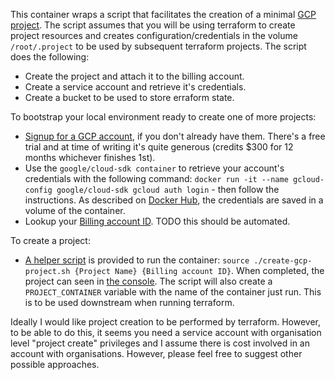 This container wraps a script that facilitates the creation of a minimal
[GCP project](https://cloud.google.com/storage/docs/projects). The script assumes that you will be
using terraform to create project resources and creates configuration/credentials in the volume
`/root/.project` to be used by subsequent terraform projects. The script does the following:

- Create the project and attach it to the billing account.
- Create a service account and retrieve it's credentials.
- Create a bucket to be used to store erraform state.

To bootstrap your local environment ready to create one of more projects:

- [Signup for a GCP account](https://cloud.google.com/gcp), if you don't already have them. There's
  a free trial and at time of writing it's quite generous (credits $300 for 12 months whichever
  finishes 1st).
- Use the `google/cloud-sdk container` to retrieve your account's credentials with the following
  command: `docker run -it --name gcloud-config google/cloud-sdk gcloud auth login` - then follow
  the instructions. As described on 
  [Docker Hub](https://hub.docker.com/r/google/cloud-sdk), the credentials are saved in a volume of
  the container.
- Lookup your [Billing account ID](https://console.cloud.google.com/billing). TODO this should be
  automated.

To create a project:

- [A helper script](https://github.com/msb/minecraft/blob/master/create-gcp-project/create-gcp-project.sh)
  is provided to run the container:
  `source ./create-gcp-project.sh {Project Name} {Billing account ID}`. When completed, the project
  can seen in [the console](https://console.cloud.google.com/cloud-resource-manager). The script
  will also create a `PROJECT_CONTAINER` variable with the name of the container just run. This is
  to be used downstream when running terraform.

Ideally I would like project creation to be performed by terraform. However, to be able to do this,
it seems you need a service account with organisation level "project create" privileges and I
assume there is cost involved in an account with organisations. However, please feel free to
suggest other possible approaches.
